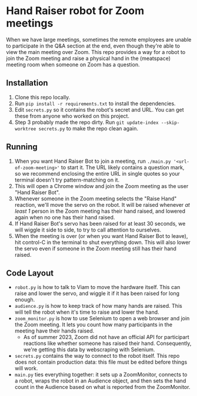 # Hand Raiser robot for Zoom meetings

When we have large meetings, sometimes the remote employees are unable to participate in the Q&A section at the end, even though they're able to view the main meeting over Zoom. This repo provides a way for a robot to join the Zoom meeting and raise a physical hand in the (meatspace) meeting room when someone on Zoom has a question.

## Installation

1. Clone this repo locally.
2. Run `pip install -r requirements.txt` to install the dependencies.
3. Edit `secrets.py` so it contains the robot's secret and URL. You can get these from anyone who worked on this project.
4. Step 3 probably made the repo dirty. Run `git update-index --skip-worktree secrets.py` to make the repo clean again.

## Running
1. When you want Hand Raiser Bot to join a meeting, run `./main.py '<url-of-zoom-meeting>'` to start it. The URL likely contains a question mark, so we recommend enclosing the entire URL in single quotes so your terminal doesn't try pattern-matching on it.
2. This will open a Chrome window and join the Zoom meeting as the user "Hand Raiser Bot".
3. Whenever someone in the Zoom meeting selects the "Raise Hand" reaction, we'll move the servo on the robot. It will be raised whenever _at least 1_ person in the Zoom meeting has their hand raised, and lowered again when no one has their hand raised.
4. If Hand Raiser Bot's servo has been raised for at least 30 seconds, we will wiggle it side to side, to try to call attention to ourselves.
5. When the meeting is over (or when you want Hand Raiser Bot to leave), hit control-C in the terminal to shut everything down. This will also lower the servo even if someone in the Zoom meeting still has their hand raised.

## Code Layout
- `robot.py` is how to talk to Viam to move the hardware itself. This can raise and lower the servo, and wiggle it if it has been raised for long enough.
- `audience.py` is how to keep track of how many hands are raised. This will tell the robot when it's time to raise and lower the hand.
- `zoom_monitor.py` is how to use Selenium to open a web browser and join the Zoom meeting. It lets you count how many participants in the meeting have their hands raised.
  - As of summer 2023, Zoom did not have an official API for participart reactions like whether someone has raised their hand. Consequently, we're getting this data by webscraping with Selenium.
- `secrets.py` contains the way to connect to the robot itself. This repo does not contain production data: this file must be edited before things will work.
- `main.py` ties everything together: it sets up a ZoomMonitor, connects to a robot, wraps the robot in an Audience object, and then sets the hand count in the Audience based on what is reported from the ZoomMonitor.

